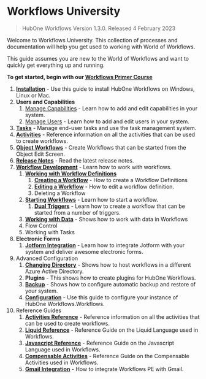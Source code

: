 # Workflows University

> HubOne Workflows Version 1.3.0. Released 4 February 2023


Welcome to Workflows University. This collection of processes and documentation will help you get used to working with World of Workflows.

This guide assumes you are new to the World of Workflows and want to quickly get everything up and running.


**To get started, begin with our [Workflows Primer Course](learn-workflows/README.md)**

1. **[Installation](installation.md)** - Use this guide to install HubOne Workflows on Windows, Linux or Mac.
2. **Users and Capabilities**
    1. [Manage Capabilities](manage-capabilities.md) - Learn how to add and edit capabilities in your system.
   2. [Manage Users](manage-users.md) - Learn how to add and edit users in your system.
3. **[Tasks](tasks/README.md)** - Manage end-user tasks and use the task management system.
4. **[Activities](activity-guide.md)** - Reference information on all the activities that can be used to create workflows.
5. **[Object Workflows](object-workflows.md)** - Create Workflows that can be started from the Object Edit Screen.
6. **[Release Notes](release-notes-1-0.md)** - Read the latest release notes.
7. **[Workflow Development](workflow-development/README.md)** - Learn how to work with workflows.
   1. **[Working with Workflow Definitions](workflow-development/workflow-definitions.md)**
       1.  **[Creating a Workflow](workflow-development/creating-a-workflow.md)** - How to create a Workflow Definitions
       2.  **[Editing a Workflow](workflow-development/editing-a-workflow.md)** - How to edit a workflow definition.
       3.  Deleting a Workflow
   2.  **[Starting Workflows](workflow-development/starting-workflows.md)** - Learn how to start a workflow.
       1.  **[Dual Triggers](workflow-development/dual-triggers.md)** - Learn how to create a workflow that can be started from a number of triggers.
   3.  **[Working with Data](data/README.md)** - Shows how to work with data in Workflows
   4.  Flow Control
   5.  Working with Tasks
8.  **Electronic Forms**
    1.  **[Jotform Integration](jotform-integration.md)** - Learn how to integrate Jotform with your system and deliver awesome electronic forms.
9.   Advanced Configuration
      1.   **[Changing Directory](changing-directory.md)** - Shows how to host workflows in a different Azure Active Directory.
      2.   **Plugins** - This shows how to create plugins for HubOne Workflows.
      3.   **[Backup](backup.md)** - Shows how to configure automatic backup and restore of your system.
      4.   **[Configuration](configuration-file.md)** - Use this guide to configure your instance of HubOne Workflows.Workflows.
1.   Reference Guides
     1.   **[Activities Reference](activity-guide.md)** - Reference information on all the activities that can be used to create workflows.
     2.   **[Liquid Reference](liquid/README.md)** - Reference Guide on the Liquid Language used in Workflows.
     3.   **[Javascript Reference](javascript/README.md)** - Reference Guide on the Javascript Language used in Workflows.
     4.   **[Compensable Activities](compensable.md)** - Reference Guide on the Compensable Activities used in Workflows.
     5.   **[Gmail Integration](gmail-integration.md)** - How to integrate Workflows PE with Gmail.
